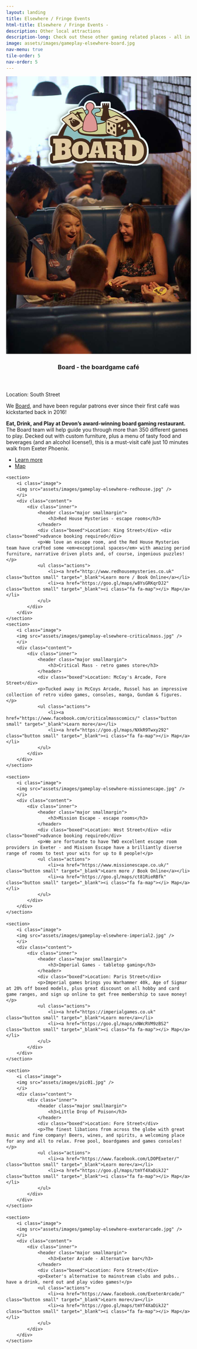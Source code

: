 ```yaml
---
layout: landing
title: Elsewhere / Fringe Events
html-title: Elsewhere / Fringe Events -
description: Other local attractions
description-long: Check out these other gaming related places - all in the city centre!
image: assets/images/gameplay-elsewhere-board.jpg
nav-menu: true
tile-order: 5
nav-order: 5
---
```


<!-- Main -->
<div id="main" class="alt games">

<!-- Two -->
<section id="two" class="spotlights">
	<section>
		<i class="image">
			<img src="assets/images/gameplay-elsewhere-board2.jpg" alt=""/>
		</i>
		<div class="content">
			<div class="inner">
				<header class="major smallmargin">
					<h3>Board - the boardgame café</h3>
				</header>
				<div class="boxed">Location: South Street</div>
				<p>We <i class="fa fa-heart" alt="love"></i> <a href="https://www.boardexeter.co.uk/" target="_blank">Board</a>, and have been regular patrons ever since their first café was kickstarted back in 2016!</p>
				<p><strong>Eat, Drink, and Play at Devon’s award-winning board gaming restaurant.</strong> The Board team will help guide you through more than 350 different games to play. Decked out with custom furniture, plus a menu of tasty food and beverages (and an alcohol license!), this is a must-visit café just 10 minutes walk from Exeter Phoenix.</p>
				<ul class="actions">
					<li><a href="http://www.boardexeter.co.uk" class="button small" target="_blank">Learn more</a></li>
					<li><a href="https://goo.gl/maps/HWU1wTN2V8K2" class="button small" target="_blank"><i class="fa fa-map"></i> Map</a></li>
				</ul>
			</div>
		</div>
	</section>

	<section>
		<i class="image">
		<img src="assets/images/gameplay-elsewhere-redhouse.jpg" />
		</i>
		<div class="content">
			<div class="inner">
				<header class="major smallmargin">
					<h3>Red House Mysteries - escape rooms</h3>
				</header>
				<div class="boxed">Location: King Street</div> <div class="boxed">advance booking required</div> 
				<p>We love an escape room, and the Red House Mysteries team have crafted some <em>exceptional spaces</em> with amazing period furniture, narrative driven plots and, of course, ingenious puzzles!</p>
				<ul class="actions">
					<li><a href="http://www.redhousemysteries.co.uk" class="button small" target="_blank">Learn more / Book Online</a></li>	
					<li><a href="https://goo.gl/maps/w8YsGRKqrDJ2" class="button small" target="_blank"><i class="fa fa-map"></i> Map</a></li>
				</ul>
			</div>
		</div>
	</section>	
	<section>
		<i class="image">
		<img src="assets/images/gameplay-elsewhere-criticalmass.jpg" />
		</i>
		<div class="content">
			<div class="inner">
				<header class="major smallmargin">
					<h3>Critical Mass - retro games store</h3>
				</header>
				<div class="boxed">Location: McCoy's Arcade, Fore Street</div> 
				<p>Tucked away in McCoys Arcade, Russel has an impressive collection of retro video games, consoles, manga, Gundam & figures. </p>
				<ul class="actions">
					<li><a href="https://www.facebook.com/criticalmasscomics/" class="button small" target="_blank">Learn more</a></li>	
					<li><a href="https://goo.gl/maps/NXkR9Twxy292" class="button small" target="_blank"><i class="fa fa-map"></i> Map</a></li>
				</ul>
			</div>
		</div>
	</section>
	
	<section>
		<i class="image">
		<img src="assets/images/gameplay-elsewhere-missionescape.jpg" />
		</i>
		<div class="content">
			<div class="inner">
				<header class="major smallmargin">
					<h3>Mission Escape - escape rooms</h3>
				</header>
				<div class="boxed">Location: West Street</div> <div class="boxed">advance booking required</div> 
				<p>We are fortunate to have TWO excellent escape room providers in Exeter - and Misison Escape have a brilliantly diverse range of rooms to test your wits for up to 8 people!</p>
				<ul class="actions">
					<li><a href="https://www.missionescape.co.uk/" class="button small" target="_blank">Learn more / Book Online</a></li>	
					<li><a href="https://goo.gl/maps/ct81RieRBfk" class="button small" target="_blank"><i class="fa fa-map"></i> Map</a></li>
				</ul>
			</div>
		</div>
	</section>	

	<section>
		<i class="image">
		<img src="assets/images/gameplay-elsewhere-imperial2.jpg" />
		</i>
		<div class="content">
			<div class="inner">
				<header class="major smallmargin">
					<h3>Imperial Games - tabletop gaming</h3>
				</header>
				<div class="boxed">Location: Paris Street</div> 
				<p>Imperial games brings you Warhammer 40k, Age of Sigmar at 20% off boxed models, plus great discount on all hobby and card game ranges, and sign up online to get free membership to save money!</p>
				<ul class="actions">
					<li><a href="https://imperialgames.co.uk" class="button small" target="_blank">Learn more</a></li>	
					<li><a href="https://goo.gl/maps/xNWcRVM9zBS2" class="button small" target="_blank"><i class="fa fa-map"></i> Map</a></li>
				</ul>
			</div>
		</div>
	</section>

	<section>
		<i class="image">
		<img src="assets/images/pic01.jpg" />
		</i>
		<div class="content">
			<div class="inner">
				<header class="major smallmargin">
					<h3>Little Drop of Poison</h3>
				</header>
				<div class="boxed">Location: Fore Street</div> 
				<p>The finest libations from across the globe with great music and fine company! Beers, wines, and spirits, a welcoming place for any and all to relax. Free pool, boardgames and games consoles!</p>
				<ul class="actions">
					<li><a href="https://www.facebook.com/LDOPExeter/" class="button small" target="_blank">Learn more</a></li>	
					<li><a href="https://goo.gl/maps/tmYf4XaDikJ2" class="button small" target="_blank"><i class="fa fa-map"></i> Map</a></li>
				</ul>
			</div>
		</div>
	</section>

	<section>
		<i class="image">
		<img src="assets/images/gameplay-elsewhere-exeterarcade.jpg" />
		</i>
		<div class="content">
			<div class="inner">
				<header class="major smallmargin">
					<h3>Exeter Arcade - Alternative bar</h3>
				</header>
				<div class="boxed">Location: Fore Street</div> 
				<p>Exeter's alternative to mainstream clubs and pubs.. have a drink, nerd out and play video games!</p>
				<ul class="actions">
					<li><a href="https://www.facebook.com/ExeterArcade/" class="button small" target="_blank">Learn more</a></li>	
					<li><a href="https://goo.gl/maps/tmYf4XaDikJ2" class="button small" target="_blank"><i class="fa fa-map"></i> Map</a></li>
				</ul>
			</div>
		</div>
	</section>

</section>


</div>